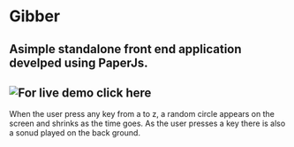 # Gibber

## Asimple standalone front end application develped using PaperJs.

## ![For live demo click here](https://gibberbypalash.herokuapp.com/)

When the user press any key from a to z, a random circle appears on the screen and shrinks as the time goes. As the user presses a key there is also a sonud played on the back ground.


